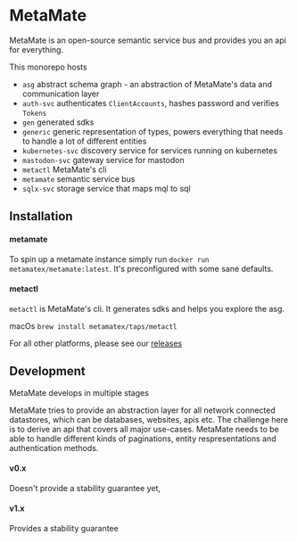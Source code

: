 # MetaMate

MetaMate is an open-source semantic service bus and provides you an api for everything.

This monorepo hosts
- `asg` abstract schema graph - an abstraction of MetaMate's data and communication layer
- `auth-svc` authenticates `ClientAccounts`, hashes password and verifies `Tokens`
- `gen` generated sdks
- `generic` generic representation of types, powers everything that needs to handle a lot of different entities
- `kubernetes-svc` discovery service for services running on kubernetes
- `mastodon-svc` gateway service for mastodon
- `metactl` MetaMate's cli
- `metamate` semantic service bus
- `sqlx-svc` storage service that maps mql to sql

## Installation

#### metamate

To spin up a metamate instance simply run `docker run metamatex/metamate:latest`. It's preconfigured with some sane defaults.

#### metactl

`metactl` is MetaMate's cli. It generates sdks and helps you explore the asg.

macOs `brew install metamatex/taps/metactl`

For all other platforms, please see our [releases](https://github.com/metamatex/metamate/releases)

## Development

MetaMate develops in multiple stages

MetaMate tries to provide an abstraction layer for all network connected datastores, which can be databases, websites, apis etc. The challenge here is to derive an api that covers all major use-cases. MetaMate needs to be able to handle different kinds of paginations, entity respresentations and authentication methods.

#### v0.x

Doesn't provide a stability guarantee yet,

#### v1.x

Provides a stability guarantee